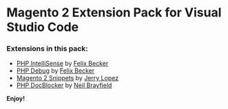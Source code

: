 # Magento 2 Extension Pack for Visual Studio Code

### Extensions in this pack:

- [PHP IntelliSense](https://marketplace.visualstudio.com/items?itemName=felixfbecker.php-intellisense) by [Felix Becker](https://marketplace.visualstudio.com/search?term=publisher%3A%22Felix%20Becker%22&target=VSCode&category=All%20categories&sortBy=Relevance)
- [PHP Debug](https://marketplace.visualstudio.com/items?itemName=felixfbecker.php-debug) by [Felix Becker](https://marketplace.visualstudio.com/search?term=publisher%3A%22Felix%20Becker%22&target=VSCode&category=All%20categories&sortBy=Relevance)
- [Magento 2 Snippets](https://marketplace.visualstudio.com/items?itemName=jerrylopez.magento2-snippets) by [Jerry Lopez](https://marketplace.visualstudio.com/search?term=publisher%3A%22Jerry%20Lopez%22&target=VSCode&category=All%20categories&sortBy=Relevance)
- [PHP DocBlocker](https://marketplace.visualstudio.com/items?itemName=neilbrayfield.php-docblocker) by [Neil Brayfield](https://marketplace.visualstudio.com/search?term=publisher%3A%22Neil%20Brayfield%22&target=VSCode&category=All%20categories&sortBy=Relevance)

**Enjoy!**